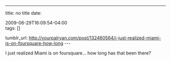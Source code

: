 ---
title: no title
date:

 2009-06-29T16:09:54-04:00  
tags:  []

tumblr_url:
http://yourpalryan.com/post/132460564/i-just-realized-miami-is-on-foursquare-how-long
\-\--

I just realized Miami is on foursquare... how long has that been there?
